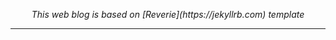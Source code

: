 <div align="center"> 
  <p align="center">
    <i>This web blog is based on [Reverie](https://jekyllrb.com) template</i>
  </p>
</div>

---
